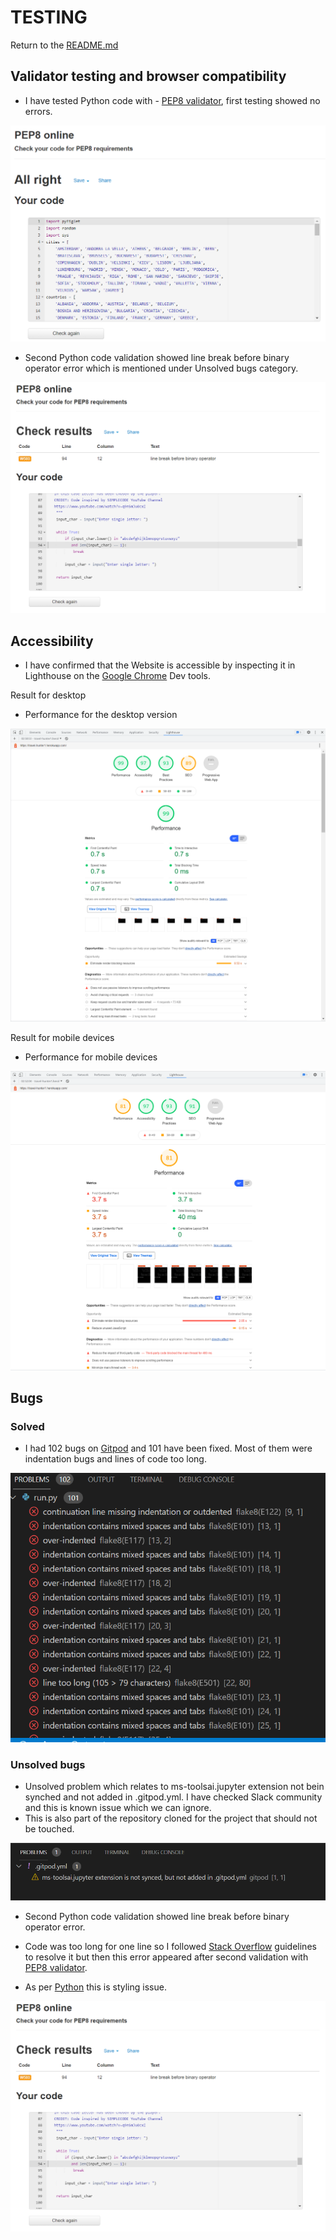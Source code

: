 # TESTING 

Return to the [README.md](REAMDE.md)

## Validator testing and browser compatibility
- I have tested Python code with - [PEP8 validator](http://pep8online.com/), first testing showed no errors.

![validation1](documentation/images/pep8_check.png)

- Second Python code validation showed line break before binary operator error which is mentioned under Unsolved bugs category.

![validation2](documentation/images/pep8_check2.png)

## Accessibility
- I have confirmed that the Website is accessible by inspecting it in Lighthouse on the [Google Chrome](https://www.google.com/chrome/?brand=FKPE&gclid=EAIaIQobChMIqOPWwuu69AIVFeDtCh1CEgKGEAAYASAAEgKvwvD_BwE&gclsrc=aw.ds) Dev tools.
    
Result for desktop 
 - Performance for the desktop version 

![desktop](documentation/images/lighthouse-desktop.png)

Result for mobile devices
- Performance for mobile devices 

![mobile](documentation/images/lighthouse-mobile.png)

## Bugs

### Solved
- I had 102 bugs on [Gitpod](https://www.gitpod.io/) and 101 have been fixed. Most of them were indentation bugs and lines of code too long.

![solved bugs](documentation/images/bugs.png)

### Unsolved bugs
- Unsolved problem which relates to ms-toolsai.jupyter extension not bein synched and not added in .gitpod.yml. I have checked Slack community and this is known issue which we can ignore.
- This is also part of the repository cloned for the project that should not be touched.

![unsolved bug](documentation/images/unsolved-bug.png)

- Second Python code validation showed line break before binary operator error. 
- Code was too long for one line so I followed [Stack Overflow](https://stackoverflow.com/questions/15435811/what-is-pep8s-e128-continuation-line-under-indented-for-visual-indent) guidelines to resolve it but then this error appeared after second validation with [PEP8 validator](http://pep8online.com/).

 - As per [Python](https://www.python.org/dev/peps/pep-0008/#should-a-line-break-before-or-after-a-binary-operator) this is styling issue.
 

![validation2](documentation/images/pep8_check2.png)
